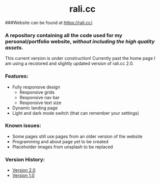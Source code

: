 # <h1 align="center"> rali.cc </h1>
###Website can be found at https://rali.cc/.


### A repository containing all the code used for my personal/portfolio website, *without including the high quality assets*.

This current version is under construction! Currently past the home page I am using a recolored and slightly updated version of rali.cc 2.0.

### Features:
* Fully responsive design
  * Responsive grids
  * Responsive nav bar
  * Responsive text size
* Dynamic landing page
* Light and dark mode switch (that can remember your settings)

### Known issues:
* Some pages still use pages from an older version of the website
* Programming and about page yet to be created
* Placeholder images from unsplash to be replaced

### Version History:
* <a href="https://github.com/rali9000/rali.cc/tree/rali.cc-v2"> Version 2.0 </a>
* <a href="https://github.com/rali9000/rali.cc/tree/rali.cc-v1"> Version 1.0 </a>

